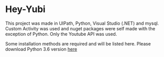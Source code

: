 # Hey-Yubi
<p>This project was made in UIPath, Python, Visual Studio (.NET) and mysql. Custom Activity was used and nuget packages were self made with the exception of Python. Only the Youtube API was used.</p>

<p>Some installation methods are required and will be listed here. Please download Python 3.6 version <a href="https://www.python.org/downloads/release/python-360/">here</a></p>
